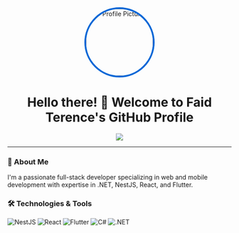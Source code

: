 <div align="center">
  <!-- Circular Image -->
  <img src="https://i.pinimg.com/736x/0e/5d/f7/0e5df73e0b3877a85b1da461fdf60c02.jpg" 
       alt="Profile Picture" 
       width="150" 
       style="border-radius: 50%; border: 4px solid #0366d6;" />

  <h1>Hello there! 👋 Welcome to Faid Terence's GitHub Profile</h1>

  <p>
    <a href="https://github.com/FaidTerence" target="_blank">
      <img src="https://img.shields.io/github/followers/faid-terence?label=Follow&style=social" />
    </a>
  </p>
</div>

---

### 🚀 About Me
I'm a passionate full-stack developer specializing in web and mobile development with expertise in .NET, NestJS, React, and Flutter.

### 🛠️ Technologies & Tools
![NestJS](https://img.shields.io/badge/-NestJS-E0234E?style=flat-square&logo=nestjs&logoColor=white)
![React](https://img.shields.io/badge/-React-61DAFB?style=flat-square&logo=react&logoColor=black)
![Flutter](https://img.shields.io/badge/-Flutter-02569B?style=flat-square&logo=flutter&logoColor=white)
![C#](https://img.shields.io/badge/-C%23-239120?style=flat-square&logo=c-sharp&logoColor=white)
![.NET](https://img.shields.io/badge/-.NET-512BD4?style=flat-square&logo=.net&logoColor=white)
